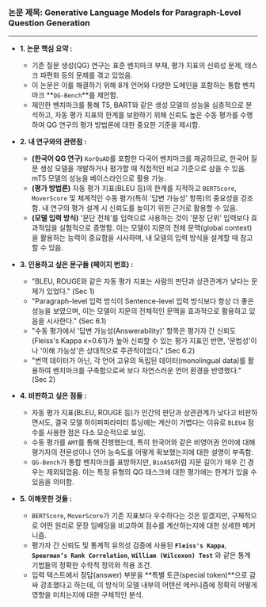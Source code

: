 ### 논문 제목: Generative Language Models for Paragraph-Level Question Generation

---

* **1. 논문 핵심 요약 :**
    * 기존 질문 생성(QG) 연구는 표준 벤치마크 부재, 평가 지표의 신뢰성 문제, 태스크 파편화 등의 문제를 겪고 있었음.
    * 이 논문은 이를 해결하기 위해 8개 언어와 다양한 도메인을 포함하는 통합 벤치마크 **`QG-Bench`**를 제안함.
    * 제안한 벤치마크를 통해 T5, BART와 같은 생성 모델의 성능을 심층적으로 분석하고, 자동 평가 지표의 한계를 보완하기 위해 신뢰도 높은 수동 평가를 수행하여 QG 연구의 평가 방법론에 대한 중요한 기준을 제시함.

* **2. 내 연구와의 관련점 :**
    * **(한국어 QG 연구)** `KorQuAD`를 포함한 다국어 벤치마크를 제공하므로, 한국어 질문 생성 모델을 개발하거나 평가할 때 직접적인 비교 기준으로 삼을 수 있음. mT5 모델의 성능을 베이스라인으로 활용 가능.
    * **(평가 방법론)** 자동 평가 지표(BLEU 등)의 한계를 지적하고 `BERTScore`, `MoverScore` 및 체계적인 수동 평가(특히 '답변 가능성' 항목)의 중요성을 강조함. 내 연구의 평가 설계 시 신뢰도를 높이기 위한 근거로 활용할 수 있음.
    * **(모델 입력 방식)** '문단 전체'를 입력으로 사용하는 것이 '문장 단위' 입력보다 효과적임을 실험적으로 증명함. 이는 모델이 지문의 전체 문맥(global context)을 활용하는 능력이 중요함을 시사하며, 내 모델의 입력 방식을 설계할 때 참고할 수 있음.

* **3. 인용하고 싶은 문구들 (페이지 번호) :**
    * "BLEU, ROUGE와 같은 자동 평가 지표는 사람의 판단과 상관관계가 낮다는 문제가 있었다." (Sec 1)
    * "Paragraph-level 입력 방식이 Sentence-level 입력 방식보다 항상 더 좋은 성능을 보였으며, 이는 모델이 지문의 전체적인 문맥을 효과적으로 활용하고 있음을 시사한다." (Sec 6.1)
    * "수동 평가에서 '답변 가능성(Answerability)' 항목은 평가자 간 신뢰도(Fleiss's Kappa κ=0.61)가 높아 신뢰할 수 있는 평가 지표인 반면, '문법성'이나 '이해 가능성'은 상대적으로 주관적이었다." (Sec 6.2)
    * "번역 데이터가 아닌, 각 언어 고유의 독립된 데이터(monolingual data)를 활용하여 벤치마크를 구축함으로써 보다 자연스러운 언어 환경을 반영했다." (Sec 2)

* **4. 비판하고 싶은 점들 :**
    * 자동 평가 지표(BLEU, ROUGE 등)가 인간의 판단과 상관관계가 낮다고 비판하면서도, 결국 모델 하이퍼파라미터 튜닝에는 계산이 가볍다는 이유로 `BLEU4` 점수를 사용한 점은 다소 모순적으로 보임.
    * 수동 평가를 `AMT`를 통해 진행했는데, 특히 한국어와 같은 비영어권 언어에 대해 평가자의 전문성이나 언어 능숙도를 어떻게 확보했는지에 대한 설명이 부족함.
    * `QG-Bench`가 통합 벤치마크를 표방하지만, `BioASQ`처럼 지문 길이가 매우 긴 경우는 제외되었음. 이는 특정 유형의 QG 태스크에 대한 평가에는 한계가 있을 수 있음을 의미함.

* **5. 이해못한 것들 :**
    * `BERTScore`, `MoverScore`가 기존 지표보다 우수하다는 것은 알겠지만, 구체적으로 어떤 원리로 문장 임베딩을 비교하여 점수를 계산하는지에 대한 상세한 메커니즘.
    * 평가자 간 신뢰도 및 통계적 유의성 검증에 사용된 **`Fleiss's Kappa`**, **`Spearman’s Rank Correlation`**, **`William (Wilcoxon) Test`** 와 같은 통계 기법들의 정확한 수학적 정의와 적용 조건.
    * 입력 텍스트에서 정답(answer) 부분을 **특별 토큰(special token)**으로 감싸 강조했다고 하는데, 이 방식이 모델 내부의 어텐션 메커니즘에 정확히 어떻게 영향을 미치는지에 대한 구체적인 분석.